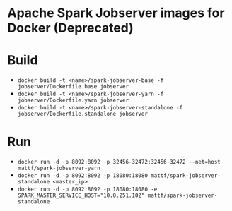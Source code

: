 # Apache Spark Jobserver images for Docker (Deprecated)

# Build

* ```docker build -t <name>/spark-jobserver-base -f jobserver/Dockerfile.base jobserver```
* ```docker build -t <name>/spark-jobserver-yarn -f jobserver/Dockerfile.yarn jobserver```
* ```docker build -t <name>/spark-jobserver-standalone -f jobserver/Dockerfile.standalone jobserver```

# Run

* ```docker run -d -p 8092:8092 -p 32456-32472:32456-32472 --net=host mattf/spark-jobserver-yarn```
* ```docker run -d -p 8092:8092 -p 18080:18080 mattf/spark-jobserver-standalone <master_ip>```
* ```docker run -d -p 8092:8092 -p 18080:18080 -e SPARK_MASTER_SERVICE_HOST="10.0.251.102" mattf/spark-jobserver-standalone```

